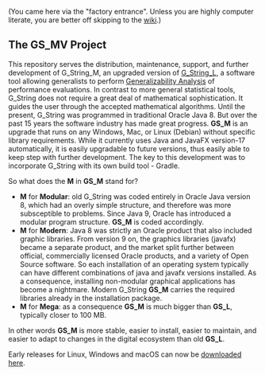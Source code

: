 (You came here via the "factory entrance". Unless you are highly computer literate, you are better off skipping to the [wiki](https://github.com/Papa-26/GS_LV/wiki).)
## The GS_MV Project
This repository serves the distribution, maintenance, support, and further development of G_String_M, an upgraded version of [G_String_L](https://github.com/G-String-Legacy/G_String), a software tool allowing generalists to perform [Generalizability Analysis](https://www.ncbi.nlm.nih.gov/pmc/articles/PMC6699529/#:~:text=Generalizability%20studies%20provide%20a%20better,within%20the%20universe%20of%20scores.) of performance evaluations.
In contrast to more general statistical tools, G_String does not require a great deal of mathematical sophistication. It guides the user through the accepted mathematical algorithms.
Until the present, G_String was programmed in traditional Oracle Java 8. But over the past 15 years the software industry has made great progress.
**GS_M** is an upgrade that runs on any Windows, Mac, or Linux (Debian) without specific library requirements. While it currently uses Java and JavaFX version-17 automatically, it is easily upgradable to future versions, thus easily able to keep step with further development.
The key to this development was to incorporate G_String with its own build tool - Gradle.

So what does the **M** in **GS_M** stand for?
- **M** for **Modular**: old G_String was coded entirely in Oracle Java version 8, which had an overly simple structure, and therefore was more subsceptible to problems. Since Java 9, Oracle has introduced a modular program structure. **GS_M** is coded accordingly.
- **M** for **Modern**: Java 8 was strictly an Oracle product that also included graphic libraries. From version 9 on, the graphics libraries (javafx) became a separate product, and the market split further between official, commercially licensed Oracle products, and a variety of Open Source software. So each installation of an operating system typically can have different combinations of java and javafx versions installed. As a consequence, installing non-modular graphical applications has become a nightmare. Modern G_String **GS_M** carries the required libraries already in the installation package.
- **M** for **Mega**: as a consequence **GS_M** is much bigger than **GS_L**, typically closer to 100 MB.

In other words **GS_M** is more stable, easier to install, easier to maintain, and easier to adapt to changes in the digital ecosystem than old **GS_L**.

Early releases for Linux, Windows and macOS can now be [downloaded here](https://github.com/Papa-26/GS_LV/releases).
